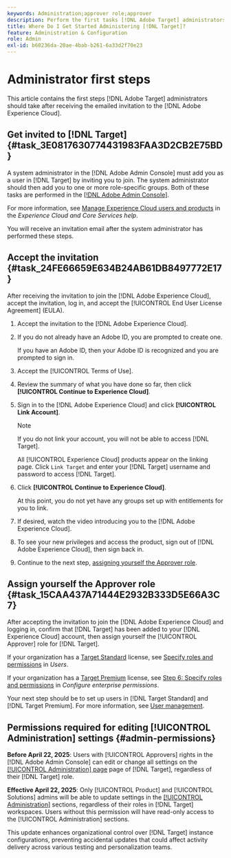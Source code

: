 ```yaml
---
keywords: Administration;approver role;approver
description: Perform the first tasks [!DNL Adobe Target] administrators should take after receiving the emailed invitation to the [!DNL Adobe Experience Cloud].
title: Where Do I Get Started Administering [!DNL Target]?
feature: Administration & Configuration
role: Admin
exl-id: b60236da-20ae-4bab-b261-6a33d2f70e23
---
```

# Administrator first steps

This article contains the first steps [!DNL Adobe Target] administrators should take after receiving the emailed invitation to the [!DNL Adobe Experience Cloud].

## Get invited to [!DNL Target] {#task_3E0817630774431983FAA3D2CB2E75BD}

A system administrator in the [!DNL Adobe Admin Console] must add you as a user in [!DNL Target] by inviting you to join. The system administrator should then add you to one or more role-specific groups. Both of these tasks are performed in the [[!DNL Adobe Admin Console]](https://adminconsole.adobe.com).

For more information, see [Manage Experience Cloud users and products](https://experienceleague.adobe.com/docs/core-services/interface/manage-users-and-products/admin-getting-started.html) in the *Experience Cloud and Core Services help*.

You will receive an invitation email after the system administrator has performed these steps.

## Accept the invitation {#task_24FE66659E634B24AB61DB8497772E17}

After receiving the invitation to join the [!DNL Adobe Experience Cloud], accept the invitation, log in, and accept the [!UICONTROL End User License Agreement] (EULA).

1. Accept the invitation to the [!DNL Adobe Experience Cloud].
1. If you do not already have an Adobe ID, you are prompted to create one.

   If you have an Adobe ID, then your Adobe ID is recognized and you are prompted to sign in. 
1. Accept the [!UICONTROL Terms of Use].
1. Review the summary of what you have done so far, then click **[!UICONTROL Continue to Experience Cloud]**.
1. Sign in to the [!DNL Adobe Experience Cloud] and click **[!UICONTROL Link Account]**.

   >[!NOTE]
   >
   >If you do not link your account, you will not be able to access [!DNL Target].

   All [!UICONTROL Experience Cloud] products appear on the linking page. Click `Link Target` and enter your [!DNL Target] username and password to access [!DNL Target]. 
1. Click **[!UICONTROL Continue to Experience Cloud]**.

   At this point, you do not yet have any groups set up with entitlements for you to link. 
1. If desired, watch the video introducing you to the [!DNL Adobe Experience Cloud].
1. To see your new privileges and access the product, sign out of [!DNL Adobe Experience Cloud], then sign back in.
1. Continue to the next step, [assigning yourself the Approver role](/help/main/administrating-target/start-target.md#task_15CAA437A71444E2932B333D5E66A3C7).

## Assign yourself the Approver role {#task_15CAA437A71444E2932B333D5E66A3C7}

After accepting the invitation to join the [!DNL Adobe Experience Cloud] and logging in, confirm that [!DNL Target] has been added to your [!DNL Experience Cloud] account, then assign yourself the [!UICONTROL Approver] role for [!DNL Target].

If your organization has a [Target Standard](/help/main/c-intro/intro.md#section_ACD5EFF17AAB4E979CBEFA0145CCD905) license, see [Specify roles and permissions](/help/main/administrating-target/c-user-management/c-user-management/user-management.md#roles-permissions) in *Users*.

If your organization has a [Target Premium](/help/main/c-intro/intro.md#premium) license, see [Step 6: Specify roles and permissions](/help/main/administrating-target/c-user-management/property-channel/properties-overview.md#section_8C425E43E5DD4111BBFC734A2B7ABC80) in *Configure enterprise permissions*.

Your next step should be to set up users in [!DNL Target Standard] and [!DNL Target Premium]. For more information, see [User management](/help/main/administrating-target/c-user-management/user-management.md).

## Permissions required for editing [!UICONTROL Administration] settings {#admin-permissions}

**Before April 22, 2025**: Users with [!UICONTROL Approvers] rights in the [!DNL Adobe Admin Console] can edit or change all settings on the [[!UICONTROL Administration] page](/help/main/administrating-target/administrating-target.md) page of [!DNL Target], regardless of their [!DNL Target] role.

**Effective April 22, 2025**: Only [!UICONTROL Product] and [!UICONTROL Solutions] admins will be able to update settings in the [[!UICONTROL Administration]](/help/main/administrating-target/administrating-target.md) sections, regardless of their roles in [!DNL Target] workspaces. Users without this permission will have read-only access to the [!UICONTROL Administration] sections.

This update enhances organizational control over [!DNL Target] instance configurations, preventing accidental updates that could affect activity delivery across various testing and personalization teams.
